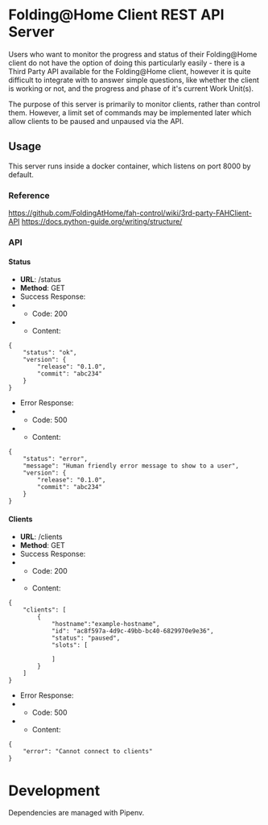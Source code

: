 # Folding@Home Client REST API Server

Users who want to monitor the progress and status of their Folding@Home client do not have the option of doing this particularly easily - there is a Third Party API available for the Folding@Home client, however it is quite difficult to integrate with to answer simple questions, like whether the client is working or not, and the progress and phase of it's current Work Unit(s).  

The purpose of this server is primarily to monitor clients, rather than control them.  However, a limit set of commands may be implemented later which allow clients to be paused and unpaused via the API.  

## Usage

This server runs inside a docker container, which listens on port 8000 by default.  

### Reference
https://github.com/FoldingAtHome/fah-control/wiki/3rd-party-FAHClient-API
https://docs.python-guide.org/writing/structure/

### API

#### Status
* **URL**: /status
* **Method**: GET
* Success Response:
* * Code: 200
* * Content: 
```
{
    "status": "ok",
    "version": {
        "release": "0.1.0",
        "commit": "abc234"
    }
}
```
* Error Response:
* * Code: 500
* * Content: 
```
{
    "status": "error",
    "message": "Human friendly error message to show to a user",
    "version": {
        "release": "0.1.0",
        "commit": "abc234"
    }
}
```

#### Clients
* **URL**: /clients
* **Method**: GET
* Success Response:
* * Code: 200
* * Content: 
```
{
    "clients": [
        {
            "hostname":"example-hostname",
            "id": "ac8f597a-4d9c-49bb-bc40-6829970e9e36",
            "status": "paused",
            "slots": [
                
            ]
        }
    ]
}
```
* Error Response:
* * Code: 500
* * Content:
```
{
    "error": "Cannot connect to clients"
}
```

# Development

Dependencies are managed with Pipenv. 